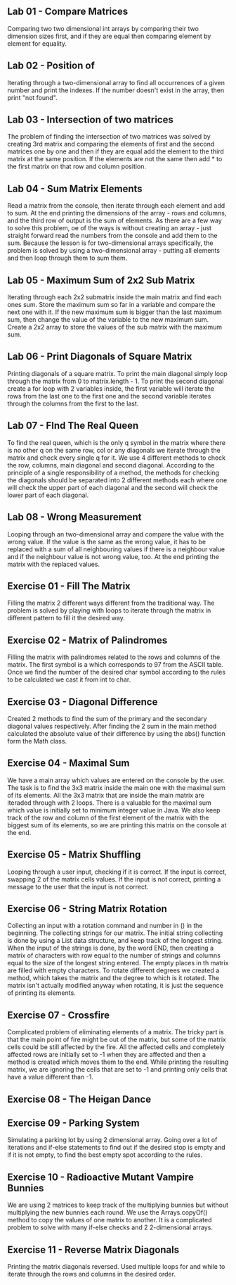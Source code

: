 Lab 01 - Compare Matrices
-

Comparing two two dimensional int arrays by comparing their two dimension sizes first, and if they are equal then
comparing element by element for equality. 

Lab 02 - Position of
-

Iterating through a two-dimensional array to find all occurrences of a given number and print the indexes. If the number
doesn't exist in the array, then print "not found".

Lab 03 - Intersection of two matrices
- 

The problem of finding the intersection of two matrices was solved by creating 3rd matrix and comparing the elements of
first and the second matrices one by one and then if they are equal add the element to the third matrix at the same
position. If the elements are not the same then add * to the first matrix on that row and column position.

Lab 04 - Sum Matrix Elements
-

Read a matrix from the console, then iterate through each element and add to sum. At the end printing the dimensions of
the array - rows and columns, and the third row of output is the sum of elements. As there are a few way to solve this 
problem, oe of the ways is without creating an array - just straight forward read the numbers from the console and add 
them to the sum. Because the lesson is for two-dimensional arrays specifically, the problem is solved by using a
two-dimensional array - putting all elements and then loop through them to sum them.

Lab 05 - Maximum Sum of 2x2 Sub Matrix
-

Iterating through each 2x2 submatrix inside the main matrix and find each ones sum. Store the maximum sum so far in a
variable and compare the next one with it. If the new maximum sum is bigger than the last maximum sum, then change the
value of the variable to the new maximum sum. Create a 2x2 array to store the values of the sub matrix with the maximum
sum.

Lab 06 - Print Diagonals of Square Matrix
-

Printing diagonals of a square matrix. To print the main diagonal simply loop through the matrix from 0 to matrix.length - 1.
To print the second diagonal create a for loop with 2 variables inside, the first variable will iterate the rows from the last
one to the first one and the second variable iterates through the columns from the first to the last. 

Lab 07 - FInd The Real Queen
-

To find the real queen, which is the only q symbol in the matrix where there is no other q on the same row, col or any diagonals
we iterate through the matrix and check every single q for it. We use 4 different methods to check the row, columns,
main diagonal and second diagonal. According to the principle of a single responsibility of a method, the methods for
checking the diagonals should be separated into 2 different methods each where one will check the upper part of each diagonal
and the second will check the lower part of each diagonal. 

Lab 08 - Wrong Measurement
-

Looping through an two-dimensional array and compare the value with the wrong value. If the value is the same as the
wrong value, it has to be replaced with a sum of all neighbouring values if there is a neighbour value and if the 
neighbour value is not wrong value, too. At the end printing the matrix with the replaced values.

Exercise 01 - Fill The Matrix
-

Filling the matrix 2 different ways different from the traditional way. The problem is solved by playing with loops to 
iterate through the matrix in different pattern to fill it the desired way. 

Exercise 02 - Matrix of Palindromes
-

Filling the matrix with palindromes related to the rows and columns of the matrix. The first symbol is a which 
corresponds to 97 from the ASCII table. Once we find the number of the desired char symbol according to the rules to be 
calculated we cast it from int to char. 

Exercise 03 - Diagonal Difference
- 

Created 2 methods to find the sum of the primary and the secondary diagonal values respectively. After finding the 2 
sum in the main method calculated the absolute value of their difference by using the abs() function form the Math class.

Exercise 04 - Maximal Sum
-

We have a main array which values are entered on the console by the user. The task is to find the 3x3 matrix inside the 
main one with the maximal sum of its elements. All the 3x3 matrix that are inside the main matrix are iteraded through 
with 2 loops. There is a valuable for the maximal sum which value is initially set to minimum integer value in Java. We 
also keep track of the row and column of the first element of the matrix with the biggest sum of its elements, so we are
 printing this matrix on the console at the end.

Exercise 05 - Matrix Shuffling
-

Looping through a user input, checking if it is correct. If the input is correct, swapping 2 of the matrix cells values. 
If the input is not correct, printing a message to the user that the input is not correct.

Exercise 06 - String Matrix Rotation
-

Collecting an input with a rotation command and number in () in the beginning. The collecting strings for our matrix. 
The initial string collecting is done by using a List data structure, and keep track of the longest string. When the input 
of the strings is done, by the word END, then creating a matrix of characters with row equal to the number of strings 
and columns equal to the size of the longest string entered. The empty places in th matrix are filled with empty characters. 
To rotate different degrees we created a method, which takes the matrix and the degree to which is it rotated. The matrix 
isn't actually modified anyway when rotating, it is just the sequence of printing its elements.

Exercise 07 - Crossfire
-

Complicated problem of eliminating elements of a matrix. The tricky part is that the main point of fire might be out of 
the matrix, but some of the matrix cells could be still affected by the fire. All the affected cells and completely 
affected rows are initially set to -1 when they are affected and then a method is created which moves them to the end. 
While printing the resulting matrix, we are ignoring the cells that are set to -1 and printing only cells that have a 
value different than -1.

Exercise 08 - The Heigan Dance
-


Exercise 09 - Parking System
-

Simulating a parking lot by using 2 dimensional array. Going over a lot of iterations and if-else statements to find out 
if the desired stop is empty and if it is not empty, to find the best empty spot according to the rules.

Exercise 10 - Radioactive Mutant Vampire Bunnies
-

We are using 2 matrices to keep track of the multiplying bunnies but without multiplying the new bunnies each round. We 
use the Arrays.copyOf() method to copy the values of one matrix to another. It is a complicated problem to solve with 
many if-else checks and 2 2-dimensional arrays. 

Exercise 11 - Reverse Matrix Diagonals
-

Printing the matrix diagonals reversed. Used multiple loops for and while to iterate through the rows and columns in the 
desired order.